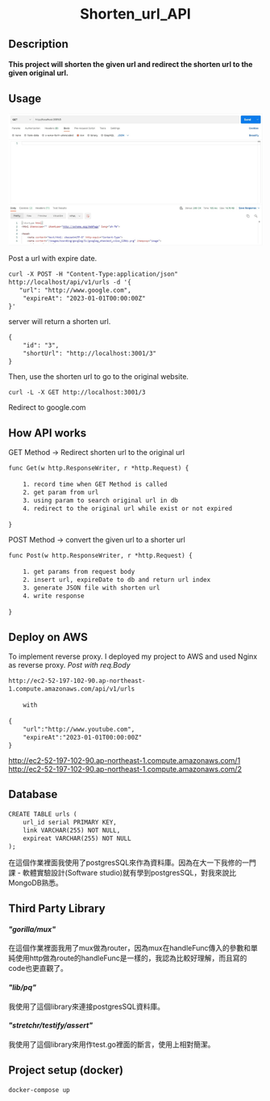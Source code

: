 <h1 align="center">Shorten_url_API</h1>

## Description
#### This project will shorten the given url and redirect the shorten url to the given original url.

## Usage
![image](https://github.com/dinoslow/Shorten_url_API/blob/main/example.gif)

Post a url with expire date.

```
curl -X POST -H "Content-Type:application/json" http://localhost/api/v1/urls -d '{
   "url": "http://www.google.com",
    "expireAt": "2023-01-01T00:00:00Z"
}'
```
server will return a shorten url.
```
{
    "id": "3",
    "shortUrl": "http://localhost:3001/3"
}
```
Then, use the shorten url to go to the original website.
```
curl -L -X GET http://localhost:3001/3
```
Redirect to google.com

## How API works
GET Method -> Redirect shorten url to the original url
```go=
func Get(w http.ResponseWriter, r *http.Request) {
    
    1. record time when GET Method is called
    2. get param from url
    3. using param to search original url in db
    4. redirect to the original url while exist or not expired
    
}
```
POST Method -> convert the given url to a shorter url
```go=
func Post(w http.ResponseWriter, r *http.Request) {
    
    1. get params from request body
    2. insert url, expireDate to db and return url index
    3. generate JSON file with shorten url
    4. write response
    
}
```
## Deploy on AWS
To implement reverse proxy. I deployed my project to AWS and used Nginx as reverse proxy.
*Post with req.Body*
```
http://ec2-52-197-102-90.ap-northeast-1.compute.amazonaws.com/api/v1/urls

    with 

{
    "url":"http://www.youtube.com",
    "expireAt":"2023-01-01T00:00:00Z"
}
```
http://ec2-52-197-102-90.ap-northeast-1.compute.amazonaws.com/1
http://ec2-52-197-102-90.ap-northeast-1.compute.amazonaws.com/2

## Database
```sql=
CREATE TABLE urls (
    url_id serial PRIMARY KEY, 
    link VARCHAR(255) NOT NULL,
    expireat VARCHAR(255) NOT NULL
);
```
在這個作業裡面我使用了postgresSQL來作為資料庫。因為在大一下我修的一門課 - 軟體實驗設計(Software studio)就有學到postgresSQL，對我來說比MongoDB熟悉。

## Third Party Library
#### *"gorilla/mux"*

在這個作業裡面我用了mux做為router，因為mux在handleFunc傳入的參數和單純使用http做為route的handleFunc是一樣的，我認為比較好理解，而且寫的code也更直觀了。


#### *"lib/pq"*
我使用了這個library來連接postgresSQL資料庫。

#### *"stretchr/testify/assert"*
我使用了這個library來用作test.go裡面的斷言，使用上相對簡潔。

## Project setup (docker)
```
docker-compose up
```